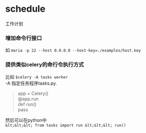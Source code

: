 schedule
=============

工作计划

### 增加命令行接口

如 `maria -p 22 --host 0.0.0.0 --host-key=./examples/host.key`

### 提供类似celery的命行令执行方式

比如 ``$celery -A tasks worker``  
-A 指定任务程序tasks.py.  

>app = Celery()  
>@app.run  
>def run()  
>    pass  

然后可以在python中  
``&lt;&lt;&lt; from tasks import run
&lt;&lt;&lt; run()``
